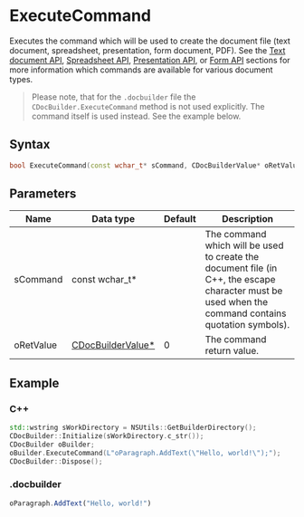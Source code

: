 # ExecuteCommand

Executes the command which will be used to create the document file (text document, spreadsheet, presentation, form document, PDF). See the [Text document API](../../../../office-api/usage-api/text-document-api/text-document-api.md), [Spreadsheet API](../../../../office-api/usage-api/spreadsheet-api/spreadsheet-api.md), [Presentation API](../../../../office-api/usage-api/presentation-api/presentation-api.md), or [Form API](../../../../office-api/usage-api/form-api/form-api.md) sections for more information which commands are available for various document types.

> Please note, that for the `.docbuilder` file the `CDocBuilder.ExecuteCommand` method is not used explicitly. The command itself is used instead. See the example below.

## Syntax

```cpp
bool ExecuteCommand(const wchar_t* sCommand, CDocBuilderValue* oRetValue = 0);
```

## Parameters

| **Name**  | **Data type**                                                | **Default** | **Description**                                                                                                                                     |
| --------- | ------------------------------------------------------------ | ----------- | --------------------------------------------------------------------------------------------------------------------------------------------------- |
| sCommand  | const wchar_t*                                               |             | The command which will be used to create the document file (in C++, the escape character must be used when the command contains quotation symbols). |
| oRetValue | [CDocBuilderValue*](../CDocBuilderValue/CDocBuilderValue.md) | 0           | The command return value.                                                                                                                           |

## Example

### C++

```cpp
std::wstring sWorkDirectory = NSUtils::GetBuilderDirectory();
CDocBuilder::Initialize(sWorkDirectory.c_str());
CDocBuilder oBuilder;
oBuilder.ExecuteCommand(L"oParagraph.AddText(\"Hello, world!\");");
CDocBuilder::Dispose();
```

### .docbuilder

```ts
oParagraph.AddText("Hello, world!")
```

